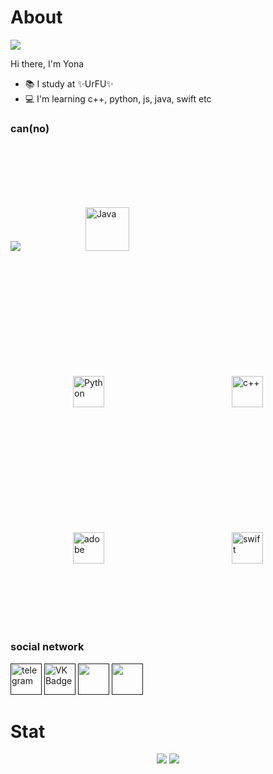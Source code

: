 <div id="header" align-"center"> <h1>About</h1>  </div>
 <!--<img src="https://media.giphy.com/media/WUlplcMpOCEmTGBtBW/giphy.gif">-->
 <img src="https://readme-typing-svg.herokuapp.com?color=%2336ACF7&lines=Computer+Security+UrFU">  

   Hi there, I'm Yona  
   - 📚 I study at ✨UrFU✨
   - 💻 I'm learning c++, python, js, java, swift etc  

<h3>can(no)</h3>
	<div id="can">
 <a href="https://developer.mozilla.org/en-US/docs/Web/JavaScript" target="_blank" rel="noreferrer" title="Java Script"><img src="https://skillicons.dev/icons?i=js"/></a>                      	      
 <a href="https://www.java.com/" target="_blank"><img style="margin: 100px" src="https://profilinator.rishav.dev/skills-assets/java-original-wordmark.svg" alt="Java" height="70" title="Java"/></a>
<a href="https://www.python.org/" target="_blank"><img style="margin: 100px" src="https://profilinator.rishav.dev/skills-assets/python-original.svg" alt="Python" height="50 title="Python"/></a>
<a href="https://isocpp.org" target="_blank"><img style="margin: 100px" src="https://profilinator.rishav.dev/skills-assets/cplusplus-original.svg" alt="с++" height="50 title="c++"/></a>
<a href="https://www.adobe.com" target="_blank"><img style="margin: 100px" src="https://profilinator.rishav.dev/skills-assets/adobeindesign.svg" alt="adobe" height="50 title="adobe"/></a>
<a href="https://www.swift.com" target="_blank"><img style="margin: 100px" src="https://upload.wikimedia.org/wikipedia/commons/thumb/9/9d/Swift_logo.svg/2560px-Swift_logo.svg.png" alt="swift" height="50 title="swift"/></a>
</div>


<div id="badges">
    <h3>social network</h3>
    <a href="" target="_blank"><img src="https://cdn-icons-png.flaticon.com/512/2111/2111646.png" width="50" height="50" alt="telegram" /></a>
    <a href="" target="_blank"><img src="https://cdn-icons-png.flaticon.com/512/145/145813.png" width="50" height="50" alt="VK Badge"/></a>
    <a href="" target="_blank"><img src="https://raw.githubusercontent.com/danielcranney/readme-generator/main/public/icons/socials/discord.svg" width="50" height="50" /></a> 
    <a href="" target="_blank" rel="noreferrer"><img src="https://raw.githubusercontent.com/danielcranney/readme-generator/main/public/icons/socials/instagram.svg" width="50" height="50" /></a>
</div>

<div id="header" align-"center"> <h1>Stat</h1> </div>
<div id-"stat" align="center">
<!-- <img src="http://github-profile-summary-cards.vercel.app/api/cards/profile-details?username=yonochka&theme=nord_dark"/> -->
<img src="http://github-profile-summary-cards.vercel.app/api/cards/most-commit-language?username=yonochka&theme=nord_dark"/>
<img src="http://github-profile-summary-cards.vercel.app/api/cards/stats?username=yonochka&theme=nord_dark"/>
</div>




<!--
**Yonochka/Yonochka** is a ✨ _special_ ✨ repository because its `README.md` (this file) appears on your GitHub profile.

Here are some ideas to get you started:
    
- 🔭 I’m currently working on ...
- 🌱 I’m currently learning ...
- 👯 I’m looking to collaborate on ...
- 🤔 I’m looking for help with ...
- 💬 Ask me about ...
- 📫 How to reach me: ...
- 😄 Pronouns: ...
- ⚡ Fun fact: ...
-->
